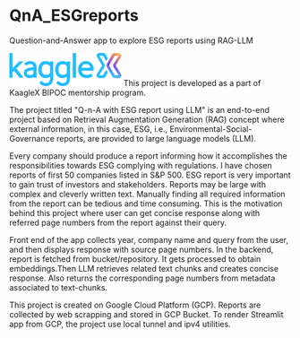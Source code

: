 # QnA_ESGreports
Question-and-Answer app to explore ESG reports using RAG-LLM

[<img src="./images/kx-image.png" width="200" />](./link/to/png/file) This project is developed as a part of KaagleX BIPOC mentorship program.



The project titled "Q-n-A with ESG report using LLM" is an end-to-end project based on Retrieval Augmentation Generation (RAG) concept where external information, in this case, ESG, i.e., Environmental-Social-Governance reports, are provided to large language models (LLM). 


Every company should produce a report informing how it accomplishes the responsibilities towards ESG complying with regulations. I have chosen reports of first 50 companies listed in S&P 500. ESG report is very important to gain trust of investors and stakeholders. Reports may be large with complex and cleverly written text. Manually finding all required information from the report can be tedious and time consuming. This is the motivation behind this project where user can get concise response along with referred page numbers from the report against their query. 


Front end of the app collects year, company name and query from the user, and then displays response with source page numbers. In the backend, report is fetched from bucket/repository. It gets processed to obtain embeddings.Then LLM retrieves related text chunks and creates concise response. Also returns the corresponding page numbers from metadata associated to text-chunks. 


This project is created on Google Cloud Platform (GCP). Reports are collected by web scrapping and stored in GCP Bucket. To render Streamlit app from GCP, the project use local tunnel and ipv4 utilities.
